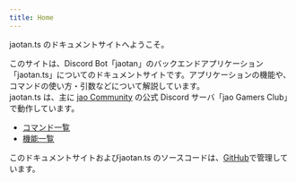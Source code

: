 ```yaml
---
title: Home
---
```


jaotan.ts のドキュメントサイトへようこそ。

このサイトは、Discord Bot「jaotan」のバックエンドアプリケーション「jaotan.ts」についてのドキュメントサイトです。アプリケーションの機能や、コマンドの使い方・引数などについて解説しています。  
jaotan.ts は、主に [jao Community](https://jaoafa.com) の公式 Discord サーバ「jao Gamers Club」で動作しています。

- [コマンド一覧](commands/)
- [機能一覧](features/)

このドキュメントサイトおよびjaotan.ts のソースコードは、[GitHub](https://github.com/jaoafa/jaotan.ts)で管理しています。
